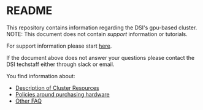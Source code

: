 # README
This repository contains information regarding the DSI's gpu-based cluster. NOTE: This document does not contain _support_ information or tutorials. 

For support information please start [here](https://github.com/dsi-clinic/the-clinic/blob/main/tutorials/slurm.md). 

If the document above does not answer your questions please contact the DSI techstaff either through slack or email.


You find information about:

* [Description of Cluster Resources](./documents/cluster_information.md)
* [Policies around purchasing hardware](./documents/cluster_purchasing_policies.md)
* [Other FAQ](./documents/FAQ.md)
